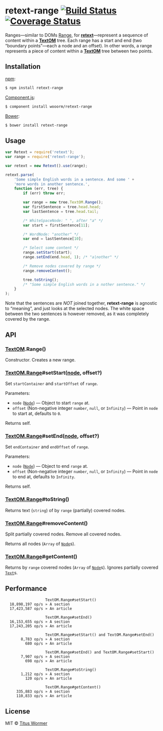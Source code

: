 # retext-range [![Build Status](https://img.shields.io/travis/wooorm/retext-range.svg?style=flat)](https://travis-ci.org/wooorm/retext-range) [![Coverage Status](https://img.shields.io/coveralls/wooorm/retext-range.svg?style=flat)](https://coveralls.io/r/wooorm/retext-range?branch=master)

Ranges—similar to DOMs [Range](http://dom.spec.whatwg.org/#introduction-to-dom-ranges), for [**retext**](https://github.com/wooorm/retext)—represent a sequence of content within a [**TextOM**](https://github.com/wooorm/textom) tree. Each range has a start and end (two “boundary points”—each a node and an offset). In other words, a range represents a piece of content within a [**TextOM**](https://github.com/wooorm/textom) tree between two points.

## Installation

[npm](https://docs.npmjs.com/cli/install):

```bash
$ npm install retext-range
```

[Component.js](https://github.com/componentjs/component):

```bash
$ component install wooorm/retext-range
```

[Bower](http://bower.io/#install-packages):

```bash
$ bower install retext-range
```

## Usage

```javascript
var Retext = require('retext');
var range = require('retext-range');

var retext = new Retext().use(range);

retext.parse(
    'Some simple English words in a sentence. And some ' +
    'more words in another sentence.',
    function (err, tree) {
        if (err) throw err;

        var range = new tree.TextOM.Range();
        var firstSentence = tree.head.head;
        var lastSentence = tree.head.tail;

        /* WhiteSpaceNode: " ", after "a" */
        var start = firstSentence[11];

        /* WordNode: "another" */
        var end = lastSentence[10];

        /* Select some content */
        range.setStart(start);
        range.setEnd(end.head, 1); /* "a|nother" */

        /* Remove nodes covered by range */
        range.removeContent();

        tree.toString();
        /* "Some simple English words in a nother sentence." */
    }
);
```

Note that the sentences are _NOT_ joined together, **retext-range** is agnostic to “meaning”, and just looks at the selected nodes.
The white space between the two sentences is however removed, as it was completely covered by the range.

## API

### [TextOM](https://github.com/wooorm/textom).Range()

Constructor. Creates a new range.

### [TextOM.Range](#textomrange)#setStart([node](https://github.com/wooorm/textom#textomnode-nlcstnode), offset?)

Set `startContainer` and `startOffset` of `range`.

Parameters:

- `node` ([`Node`](https://github.com/wooorm/textom#textomnode-nlcstnode)) — Object to start `range` at.
- `offset` (Non-negative integer `number`, `null`, or `Infinity`) — Point in `node` to start at, defaults to `0`.

Returns self.

### [TextOM.Range](#textomrange)#setEnd([node](https://github.com/wooorm/textom#textomnode-nlcstnode), offset?)

Set `endContainer` and `endOffset` of `range`.

Parameters:

- `node` ([`Node`](https://github.com/wooorm/textom#textomnode-nlcstnode)) — Object to end `range` at.
- `offset` (Non-negative integer `number`, `null`, or `Infinity`) — Point in `node` to end at, defaults to `Infinity`.

Returns self.

### [TextOM.Range](#textomrange)#toString()

Returns text (`string`) of by `range` (partially) covered nodes.

### [TextOM.Range](#textomrange)#removeContent()

Split partially covered nodes. Remove all covered nodes.

Returns all nodes (`Array` of [`Node`](https://github.com/wooorm/textom#textomnode-nlcstnode)s).

### [TextOM.Range](#textomrange)#getContent()

Returns by `range` covered nodes (`Array` of [`Node`](https://github.com/wooorm/textom#textomnode-nlcstnode)s). Ignores partially covered [`Text`](https://github.com/wooorm/textom#textomtextvalue-nlcsttext)s.

## Performance

```text
                  TextOM.Range#setStart()
  18,898,197 op/s » A section
  17,423,587 op/s » An article

                  TextOM.Range#setEnd()
  16,153,655 op/s » A section
  17,243,205 op/s » An article

                  TextOM.Range#setStart() and TextOM.Range#setEnd()
       8,783 op/s » A section
         680 op/s » An article

                  TextOM.Range#setEnd() and TextOM.Range#setStart()
       7,907 op/s » A section
         698 op/s » An article

                  TextOM.Range#toString()
       1,212 op/s » A section
         120 op/s » An article

                  TextOM.Range#getContent()
     335,883 op/s » A section
     110,833 op/s » An article
```

## License

MIT © [Titus Wormer](http://wooorm.com)
